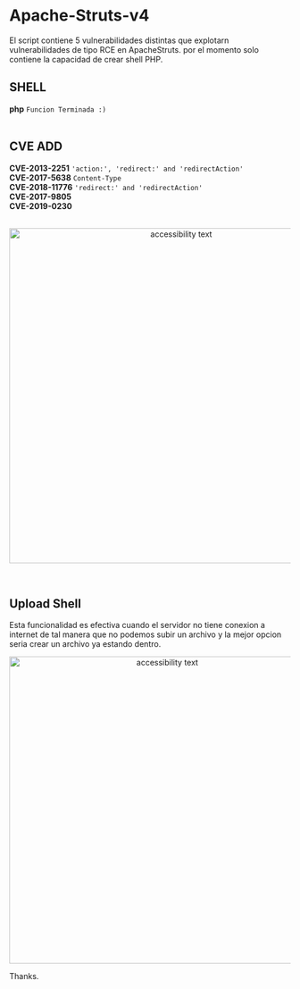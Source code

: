 # Apache-Struts-v4

El script contiene 5 vulnerabilidades distintas que explotarn vulnerabilidades de tipo RCE en ApacheStruts. por el momento solo contiene la capacidad de crear shell PHP.
<br>

## SHELL
**php** `Funcion Terminada :)`<br>
<br>

## CVE ADD
**CVE-2013-2251**  `'action:', 'redirect:' and 'redirectAction'`<br>
**CVE-2017-5638**  `Content-Type`<br>
**CVE-2018-11776** `'redirect:' and 'redirectAction'`<br>
**CVE-2017-9805**<br>
**CVE-2019-0230**<br>
<br>

<p align="center">
  <img src="https://github.com/s1kr10s/Apache-Struts-v3/blob/master/screen.png" width="600" alt="accessibility text">
</p>
<br>

## Upload Shell
Esta funcionalidad es efectiva cuando el servidor no tiene conexion a internet de tal manera que no podemos subir un archivo y la mejor opcion seria crear un archivo ya estando dentro.
<br>
<p align="center">
  <img src="https://github.com/s1kr10s/Apache-Struts-v3/blob/master/shell.jpg" width="550" alt="accessibility text">
</p>

Thanks.
